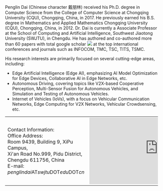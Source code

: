 <style>
/* 为带链接的文字定义样式 */
a.no-underline {
    text-decoration: none; /* 去除下划线 */
}

/* 可选：当鼠标悬停时添加样式 */
a.no-underline:hover {
    text-decoration: underline; /* 鼠标悬停时显示下划线 */
}
table.no-horizontal-lines {
    border-collapse: collapse;
}
table.no-horizontal-lines td, 
table.no-horizontal-lines th {
    border: none;
}
.tight-padding {
    padding-right: 10px;
    padding-left: 10px;
}
</style>
Penglin Dai (Chinese character 戴朋林) received his Ph.D. degree in Computer Science from the College of Computer Science at Chongqing University (<a href="https://www.cqu.edu.cn" class="no-underline">CQU</a>), Chongqing, China, in 2017. He previously earned his B.S. degree in Mathematics and Applied Mathematics Chongqing University (<a href="https://www.cqu.edu.cn" class="no-underline">CQU</a>), Chongqing, China, in 2012. Dr. Dai is currently a Associate Professor at the School of Computing and Artificial Intelligence, Southwest Jiaotong University (<a href="https://www.swjtu.edu.cn/" class="no-underline">SWJTU</a>), in Chengdu. He has authored and co-authored more than 60 papers with total google scholar <a href='https://scholar.google.com/citations?user=xtXbq_AAAAAJ'><img src="https://img.shields.io/endpoint?logo=Google%20Scholar&url=https%3A%2F%2Fcdn.jsdelivr.net%2Fgh%2Fitsgroups%2Fitsgroups.github.io@google-scholar-stats%2Fgs_data_shieldsio.json&labelColor=f6f6f6&color=9cf&style=flat&label=Citations"></a> at the top international conferences and journals such as INFOCOM, TMC, TSC, TITS, TSMC.
       
His research interests are primarily focused on several cutting-edge areas, including:
- Edge Artificial Intelligence (Edge AI), emphasizing AI Model Optimization for Edge Devices,  Collaborative AI in Edge Networks, etc. 
- Autonomous  Driving, covering topics like V2X-based Cooperative Perception, Multi-Sensor Fusion for Autonomous Vehicles, and Simulation and Testing of Autonomous Vehicles.
- Internet of Vehicles (IoVs), with a focus on Vehicular Communication Networks, Edge Computing for V2X Networks, Vehicular Crowdsensing, etc.

<!-- - Vehicular Cyber-Physical Systems, encompassing sensing, transmitting, modeling, and controlling. -->

<!-- - Deep Reinforcement Learning, including multi-agent DRL, hierarchical DRL, and the integration of DRL with other technologies such as game theory and evaluation algorithms.
- Game Theory, with a specific interest in potential games, matching, auctions, and related concepts. -->

<table class="no-horizontal-lines" style="margin-left: auto; margin-right: auto;">
	<tr>
		<td>
			Contact Information: <br> 
			Office Address: <br>     
			Room 9439, Building 9, XiPu Campus, <br>
			Xi'an Road No.999, Pidu District, <br>
			Chengdu 611756, China <br>     
			<!-- Phone: 
			<a href="tel:+1-6015648240" class="no-underline">click to call</a> <br>   --> 
			E-mail:   
			<em>penglindai</em>AT<em>swjtu</em>DOT<em>edu</em>DOT<em>cn</em> 
		</td>
		<td>
			<iframe width="450" height="220" src="https://www.openstreetmap.org/export/embed.html?bbox=114.02656316757204%2C22.723049810086813%2C114.05134677886964%2C22.735963602484535&amp;layer=mapnik" style="border: 0"></iframe>
		</td>
	</tr>
</table>